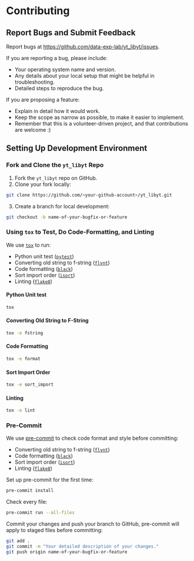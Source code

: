 # Contributing

## Report Bugs and Submit Feedback
Report bugs at https://github.com/data-exp-lab/yt_libyt/issues.

If you are reporting a bug, please include:

* Your operating system name and version.
* Any details about your local setup that might be helpful in troubleshooting.
* Detailed steps to reproduce the bug.

If you are proposing a feature:

* Explain in detail how it would work.
* Keep the scope as narrow as possible, to make it easier to implement.
* Remember that this is a volunteer-driven project, and that contributions
  are welcome :)

## Setting Up Development Environment

### Fork and Clone the `yt_libyt` Repo

1. Fork the `yt_libyt` repo on GitHub.
2. Clone your fork locally:
  ```bash
  git clone https://github.com/<your-github-account>/yt_libyt.git
  ```
3. Create a branch for local development:
  ```bash
  git checkout -b name-of-your-bugfix-or-feature
  ```

### Using `tox` to Test, Do Code-Formatting, and Linting

We use [`tox`](https://tox.wiki/en/4.11.3/installation.html) to run:
  - Python unit test ([`pytest`](https://docs.pytest.org/en/7.4.x/))
  - Converting old string to f-string ([`flynt`](https://github.com/ikamensh/flynt#flynt---string-formatting-converter))
  - Code formatting ([`black`](https://black.readthedocs.io/en/stable/))
  - Sort import order ([`isort`](https://pycqa.github.io/isort/index.html))
  - Linting ([`flake8`](https://flake8.pycqa.org/en/latest/))

#### Python Unit test
```bash
tox
```

#### Converting Old String to F-String
```bash
tox -e fstring
```

#### Code Formatting
```bash
tox -e format
```

#### Sort Import Order
```bash
tox -e sort_import
```

#### Linting
```bash
tox -e lint
```

### Pre-Commit

We use [pre-commit](https://pre-commit.com/#install) to check code format and style before committing:
  - Converting old string to f-string ([`flynt`](https://github.com/ikamensh/flynt#flynt---string-formatting-converter))
  - Code formatting ([`black`](https://black.readthedocs.io/en/stable/))
  - Sort import order ([`isort`](https://pycqa.github.io/isort/index.html))
  - Linting ([`flake8`](https://flake8.pycqa.org/en/latest/))

Set up pre-commit for the first time:
```bash
pre-commit install
```

Check every file:
```bash
pre-commit run --all-files
```

Commit your changes and push your branch to GitHub, pre-commit will apply to staged files before committing:
```bash
git add .
git commit -m "Your detailed description of your changes."
git push origin name-of-your-bugfix-or-feature
```
